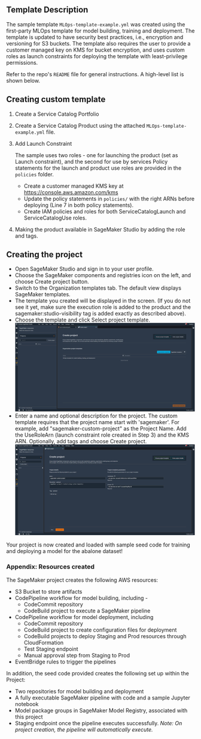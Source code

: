 ## Template Description

The sample template `MLOps-template-example.yml` was created using the first-party MLOps template for model building, training and deployment. The template is updated to have security best practices, i.e., encryption and versioning for S3 buckets. The template also requires the user to provide a customer managed key on KMS for bucket encryption, and uses custom roles as launch constraints for deploying the template with least-privilege permissions.

Refer to the repo's `README` file for general instructions. A high-level list is shown below. 

## Creating custom template
1. Create a Service Catalog Portfolio
2. Create a Service Catalog Product using the attached `MLOps-template-example.yml` file.
3. Add Launch Constraint

    The sample uses two roles - one for launching the product (set as Launch constraint), and the second for use by services Policy statements for the launch and product use roles are provided in the `policies` folder.
    - Create a customer managed KMS key at https://console.aws.amazon.com/kms
    - Update the policy statements in `policies/` with the right ARNs before deploying (Line 7 in both policy statements).
    - Create IAM policies and roles for both ServiceCatalogLaunch and ServiceCatalogUse roles.

4. Making the product available in SageMaker Studio by adding the role and tags.

## Creating the project
- Open SageMaker Studio and sign in to your user profile.
- Choose the SageMaker components and registries icon on the left, and choose Create project button.
- Switch to the Organization templates tab. The default view displays SageMaker templates.
- The template you created will be displayed in the screen. (If you do not see it yet, make sure the execution role is added to the product and the sagemaker:studio-visibility tag is added exactly as described above).
- Choose the template and click Select project template.
![sagemaker-project-screen](assets/create-project.png)
- Enter a name and optional description for the project. The custom template requires that the project name start with 'sagemaker'. For example, add "sagemaker-custom-project" as the Project Name. Add the UseRoleArn (launch constraint role created in Step 3) and the KMS ARN. Optionally, add tags and choose Create project.
![sagemaker-project-template-parameters](assets/template-parameters.png)

Your project is now created and loaded with sample seed code for training and deploying a model for the abalone dataset!


### Appendix: Resources created

The SageMaker project creates the following AWS resources:
- S3 Bucket to store artifacts
- CodePipeline workflow for model building, including - 
    - CodeCommit repository
    - CodeBuild project to execute a SageMaker pipeline
- CodePipeline workflow for model deployment, including
    - CodeCommit repository
    - CodeBuild project to create configuration files for deployment
    - CodeBuild projects to deploy Staging and Prod resources through CloudFormation
    - Test Staging endpoint
    - Manual approval step from Staging to Prod
- EventBridge rules to trigger the pipelines

In addition, the seed code provided creates the following set up within the Project:
- Two repositories for model building and deployment
- A fully executable SageMaker pipeline with code and a sample Jupyter notebook
- Model package groups in SageMaker Model Registry, associated with this project
- Staging endpoint once the pipeline executes successfully. 
_Note: On project creation, the pipeline will automatically execute._
